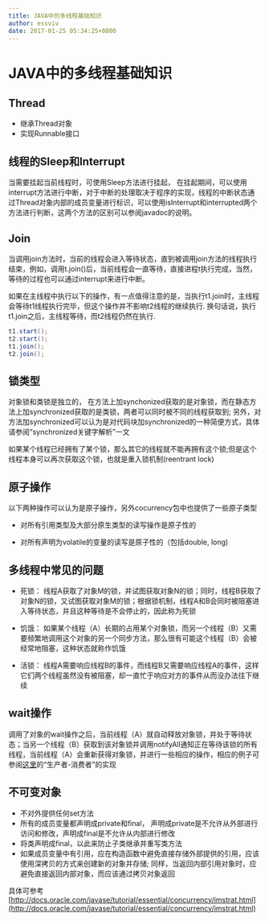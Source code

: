 ```yaml
---
title: JAVA中的多线程基础知识
author: essviv
date: 2017-01-25 05:34:25+0800
---
```


# JAVA中的多线程基础知识

## Thread
* 继承Thread对象
* 实现Runnable接口

## 线程的Sleep和Interrupt
当需要挂起当前线程时，可使用Sleep方法进行挂起， 在挂起期间，可以使用interrupt方法进行中断，对于中断的处理取决于程序的实现，线程的中断状态通过Thread对象内部的成员变量进行标识，可以使用isInterrupt和interrupted两个方法进行判断，这两个方法的区别可以参阅javadoc的说明。

## Join
当调用join方法时，当前的线程会进入等待状态，直到被调用join方法的线程执行结束，例如，调用t.join()后，当前线程会一直等待，直接进程t执行完成，当然，等待的过程也可以通过interrupt来进行中断。

如果在主线程中执行以下的操作，有一点值得注意的是，当执行t1.join时，主线程会等待t1线程执行完毕，但这个操作并不影响t2线程的继续执行. 换句话说，执行t1.join之后，主线程等待，而t2线程仍然在执行.

````java
t1.start();
t2.start();
t1.join();
t2.join();
````

## 锁类型
对象锁和类锁是独立的， 在方法上加synchonized获取的是对象锁，而在静态方法上加synchronized获取的是类锁，两者可以同时被不同的线程获取到; 另外，对方法加synchronized可以认为是对代码块加synchronized的一种简便方式，具体请参阅“synchronized关键字解析”一文

如果某个线程已经拥有了某个锁，那么其它的线程就不能再拥有这个锁;但是这个线程本身可以再次获取这个锁，也就是重入锁机制(reentrant lock)
## 原子操作
以下两种操作可以认为是原子操作，另外cocurrency包中也提供了一些原子类型

* 对所有引用类型及大部分原生类型的读写操作是原子性的

* 对所有声明为volatile的变量的读写是原子性的（包括double, long)

## 多线程中常见的问题

* 死锁： 线程A获取了对象M的锁，并试图获取对象N的锁；同时，线程B获取了对象N的锁，又试图获取对象M的锁；根据锁机制，线程A和B会同时被阻塞进入等待状态，并且这种等待是不会停止的，因此称为死锁

* 饥饿： 如果某个线程（A）长期的占用某个对象锁，而另一个线程（B）又需要频繁地调用这个对象的另一个同步方法，那么很有可能这个线程（B）会被经常地阻塞，这种状态就称作饥饿

* 活锁： 线程A需要响应线程B的事件，而线程B又需要响应线程A的事件，这样它们两个线程虽然没有被阻塞，却一直忙于响应对方的事件从而没办法往下继续

## wait操作
调用了对象的wait操作之后，当前线程（A）就自动释放对象锁，并处于等待状态；当另一个线程（B）获取到该对象锁并调用notifyAll通知正在等待该锁的所有线程，当前线程（A）会重新获得对象锁，并进行一些相应的操作，相应的例子可参阅[这里](http://docs.oracle.com/javase/tutorial/essential/concurrency/guardmeth.html)的“生产者-消费者”的实现

## 不可变对象

* 不对外提供任何set方法
* 所有的成员变量都声明成private和final， 声明成private是不允许从外部进行访问和修改，声明成final是不允许从内部进行修改
* 将类声明成final，以此来防止子类继承并重写类方法
* 如果成员变量中有引用，应在构造函数中避免直接存储外部提供的引用，应该使用深拷贝的方式来创建新的对象并存储; 同样，当返回内部引用对象时，应避免直接返回内部对象，而应该通过拷贝对象返回

具体可参考[http://docs.oracle.com/javase/tutorial/essential/concurrency/imstrat.html](http://docs.oracle.com/javase/tutorial/essential/concurrency/imstrat.html)